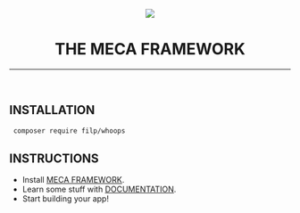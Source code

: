 <p align="center"><img src="https://avatars1.githubusercontent.com/u/38983697?s=200"></p>
<h1 align="center">THE MECA FRAMEWORK</h1>
<hr/><br/>

## INSTALLATION
   ```bash
    composer require filp/whoops
   ```
## INSTRUCTIONS
  - Install [MECA FRAMEWORK](https://github.com/mecafw/MECA).
  - Learn some stuff with [DOCUMENTATION](https://docs.mecafw.me).
  - Start building your app!
